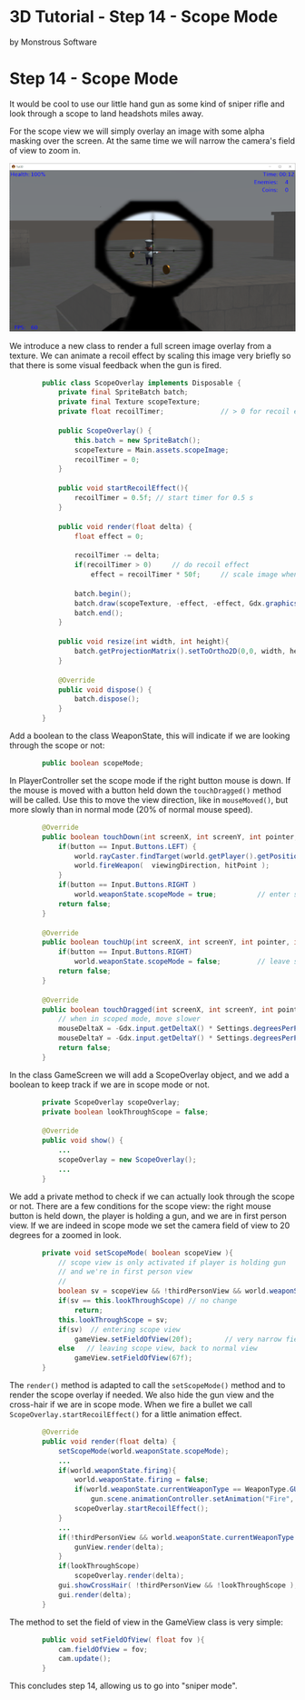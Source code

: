 # 3D Tutorial - Step 14 - Scope Mode
by Monstrous Software


# Step 14 - Scope Mode

It would be cool to use our little hand gun as some kind of sniper rifle and look through a scope to land headshots miles away.  

For the scope view we will simply overlay an image with some alpha masking over the screen. At the same time we will narrow the camera's field of view to zoom in.


![scope](/assets/images/scope-view.png)

We introduce a new class to render a full screen image overlay from a texture.  We can animate a recoil effect by scaling this image very briefly so that there is some visual feedback
when the gun is fired.

```java
        public class ScopeOverlay implements Disposable {
            private final SpriteBatch batch;
            private final Texture scopeTexture;
            private float recoilTimer;              // > 0 for recoil effect
        
            public ScopeOverlay() {
                this.batch = new SpriteBatch();
                scopeTexture = Main.assets.scopeImage;
                recoilTimer = 0;
            }
        
            public void startRecoilEffect(){
                recoilTimer = 0.5f; // start timer for 0.5 s
            }
        
            public void render(float delta) {
                float effect = 0;
        
                recoilTimer -= delta;
                if(recoilTimer > 0)     // do recoil effect
                    effect = recoilTimer * 50f;     // scale image when firing
        
                batch.begin();
                batch.draw(scopeTexture, -effect, -effect, Gdx.graphics.getWidth()+2* effect, Gdx.graphics.getHeight()+2* effect);
                batch.end();
            }
        
            public void resize(int width, int height){
                batch.getProjectionMatrix().setToOrtho2D(0,0, width, height);
            }
        
            @Override
            public void dispose() {
                batch.dispose();
            }
        }
```

Add a boolean to the class WeaponState, this will indicate if we are looking through the scope or not:

```java
        public boolean scopeMode;
```

In PlayerController set the scope mode if the right button mouse is down.  If the mouse is moved with a button held down the `touchDragged()` method will be called.
Use this to move the view direction, like in `mouseMoved()`, but more slowly than in normal mode (20% of normal mouse speed).

```java
        @Override
        public boolean touchDown(int screenX, int screenY, int pointer, int button) {
            if(button == Input.Buttons.LEFT) {
                world.rayCaster.findTarget(world.getPlayer().getPosition(), viewingDirection, hitPoint);
                world.fireWeapon(  viewingDirection, hitPoint );
            }
            if(button == Input.Buttons.RIGHT )
                world.weaponState.scopeMode = true;          // enter scope mode with RMB
            return false;
        }
    
        @Override
        public boolean touchUp(int screenX, int screenY, int pointer, int button) {
            if(button == Input.Buttons.RIGHT)
                world.weaponState.scopeMode = false;         // leave scope mode
            return false;
        }
    
        @Override
        public boolean touchDragged(int screenX, int screenY, int pointer) {
            // when in scoped mode, move slower
            mouseDeltaX = -Gdx.input.getDeltaX() * Settings.degreesPerPixel*0.2f;
            mouseDeltaY = -Gdx.input.getDeltaY() * Settings.degreesPerPixel*0.2f;
            return false;
        }
```

In the class GameScreen we will add a ScopeOverlay object, and we add a boolean to keep track if we are in scope mode or not.

```java
        private ScopeOverlay scopeOverlay;
        private boolean lookThroughScope = false;

        @Override
        public void show() {
            ...
            scopeOverlay = new ScopeOverlay();
            ...
        }
```

We add a private method to check if we can actually look through the scope or not. There are a few conditions for the scope view: the right mouse button is held down, the player is holding a gun, and we are in first person view.
If we are indeed in scope mode we set the camera field of view to 20 degrees for a zoomed in look.

```java
        private void setScopeMode( boolean scopeView ){
            // scope view is only activated if player is holding gun
            // and we're in first person view
            //
            boolean sv = scopeView && !thirdPersonView && world.weaponState.currentWeaponType == WeaponType.GUN;
            if(sv == this.lookThroughScope) // no change
                return;
            this.lookThroughScope = sv;
            if(sv)  // entering scope view
                gameView.setFieldOfView(20f);        // very narrow field of view
            else   // leaving scope view, back to normal view
                gameView.setFieldOfView(67f);
        }
```

The `render()` method is adapted to call the `setScopeMode()` method and to render the scope overlay if needed.
We also hide the gun view and the cross-hair if we are in scope mode.
When we fire a bullet we call `ScopeOverlay.startRecoilEffect()` for a little animation effect.

```java
        @Override
        public void render(float delta) {
            setScopeMode(world.weaponState.scopeMode);
            ...
            if(world.weaponState.firing){
                world.weaponState.firing = false;
                if(world.weaponState.currentWeaponType == WeaponType.GUN && !thirdPersonView && !lookThroughScope)
                    gun.scene.animationController.setAnimation("Fire", 1);   // run the fire weapon animation once
                scopeOverlay.startRecoilEffect();
            }
            ...
            if(!thirdPersonView && world.weaponState.currentWeaponType == WeaponType.GUN && !lookThroughScope) {
                gunView.render(delta);
            }
            if(lookThroughScope)
                scopeOverlay.render(delta);
            gui.showCrossHair( !thirdPersonView && !lookThroughScope );
            gui.render(delta);
        }
```

The method to set the field of view in the GameView class is very simple:

```java
        public void setFieldOfView( float fov ){
            cam.fieldOfView = fov;
            cam.update();
        }
```

This concludes step 14, allowing us to go into "sniper mode".
